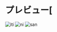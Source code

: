 # プレビュー[

![iti](https://i.imgur.com/mRAvvBC.png)
![ni](https://i.imgur.com/LDCbpgS.png)
![san](https://i.imgur.com/HTega9F.png)
